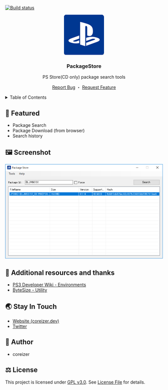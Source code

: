 [![Build status](https://ci.appveyor.com/api/projects/status/5j92bdq3sv9hp7gm?svg=true)](https://ci.appveyor.com/project/coreizer/packagestore)

<div align="center">
  <a href="https://github.com/coreizer/ChatHub">
    <img src="./docs/logo.png" width="128">
  </a>

  <h3 align="center">PackageStore</h3>

  <p>PS Store(CD only) package search tools</p>

  <p align="center">
    <a href="https://github.com/coreizer/PackageStore/issues">Report Bug</a>
    ・
    <a href="https://github.com/coreizer/PackageStore/issues">Request Feature</a>
  </p>
</div>

<details>
  <summary>Table of Contents</summary>
  <ol>
    <li><a href="#👀-featured">Featured</a></li>
    <li><a href="#🖼️-screenshot">Screenshot</a></li>
    <li><a href="#🙏-additional-resources-and-thanks">Additional resources and thanks</a></li>
    <li><a href="#👷-author">Author</a></li>
    <li><a href="#🌏-stay-in-touch">Stay In Touch</a></li>
    <li><a href="#⚖️-license">License</a></li>
  </ol>
</details>

## 👀 Featured

- Package Search
- Package Download (from browser)
- Search history

## 🖼️ Screenshot

![ScreenShot](docs/PackageStore.png)

## 🙏 Additional resources and thanks

- [PS3 Developer Wiki - Environments](https://www.psdevwiki.com/ps3/Environments)
- [ByteSize - Utility](https://github.com/omar/ByteSize)

## 🌏 Stay In Touch

- [Website (coreizer.dev)](https://www.coreizer.dev)
- [Twitter](https://www.twitter.com/coreizer)

## 👷 Author

- coreizer

## ⚖️ License

This project is licensed under [GPL v3.0](https://opensource.org/license/lgpl-3-0/). See [License File](LICENSE) for details.
